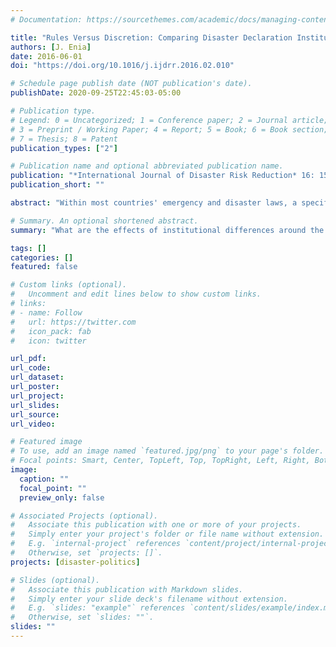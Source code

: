 ```yaml
---
# Documentation: https://sourcethemes.com/academic/docs/managing-content/

title: "Rules Versus Discretion: Comparing Disaster Declaration Institutions in the Philippines and Indonesia"
authors: [J. Enia]
date: 2016-06-01
doi: "https://doi.org/10.1016/j.ijdrr.2016.02.010"

# Schedule page publish date (NOT publication's date).
publishDate: 2020-09-25T22:45:03-05:00

# Publication type.
# Legend: 0 = Uncategorized; 1 = Conference paper; 2 = Journal article;
# 3 = Preprint / Working Paper; 4 = Report; 5 = Book; 6 = Book section;
# 7 = Thesis; 8 = Patent
publication_types: ["2"]

# Publication name and optional abbreviated publication name.
publication: "*International Journal of Disaster Risk Reduction* 16: 158–166"
publication_short: ""

abstract: "Within most countries' emergency and disaster laws, a specific set of institutions dictates the processes of declaring an event an emergency, disaster, or calamity. Whether it occurs at the local, regional, or national level, this declaration is often a necessary first step for response and recovery processes. Yet, across countries, there is a fair amount of variance on these disaster declaration processes. In some places, decision makers are given wide discretion in deciding whether an event is a disaster. In others, the definition of disaster is circumscribed by specific criteria. This begs the question: What are the effects of these institutional differences? For example, do they contribute to increased tensions between levels of government in disaster response and recovery processes? This paper utilizes the congruence method of qualitative comparison to explore two most-similar cases, Indonesia and the Philippines, and the way disaster declaration rules affected arguments about jurisdictional responsibility in two recent volcanoes. Despite some caveats, the comparison indicates a potentially causal effect of these institutional differences and suggests a promising path of comparative research."

# Summary. An optional shortened abstract.
summary: "What are the effects of institutional differences around the disaster declaration process?"

tags: []
categories: []
featured: false

# Custom links (optional).
#   Uncomment and edit lines below to show custom links.
# links:
# - name: Follow
#   url: https://twitter.com
#   icon_pack: fab
#   icon: twitter

url_pdf:
url_code:
url_dataset:
url_poster:
url_project:
url_slides:
url_source:
url_video:

# Featured image
# To use, add an image named `featured.jpg/png` to your page's folder. 
# Focal points: Smart, Center, TopLeft, Top, TopRight, Left, Right, BottomLeft, Bottom, BottomRight.
image:
  caption: ""
  focal_point: ""
  preview_only: false

# Associated Projects (optional).
#   Associate this publication with one or more of your projects.
#   Simply enter your project's folder or file name without extension.
#   E.g. `internal-project` references `content/project/internal-project/index.md`.
#   Otherwise, set `projects: []`.
projects: [disaster-politics]

# Slides (optional).
#   Associate this publication with Markdown slides.
#   Simply enter your slide deck's filename without extension.
#   E.g. `slides: "example"` references `content/slides/example/index.md`.
#   Otherwise, set `slides: ""`.
slides: ""
---
```

